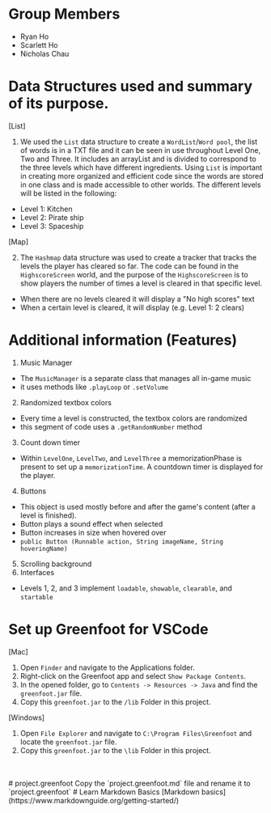 
# Group Members
- Ryan Ho 
- Scarlett Ho 
- Nicholas Chau

# Data Structures used and summary of its purpose.

[List]

1. We used the `List` data structure to create a `WordList`/`Word pool`, the list of words is in a TXT file and it can be seen in use throughout Level One, Two and Three. It includes an arrayList and is divided to correspond to the three levels which have different ingredients. Using `List` is important in creating more organized and efficient code since the words are stored in one class and is made accessible to other worlds. The different levels will be listed in the following: 
- Level 1: Kitchen
- Level 2: Pirate ship
- Level 3: Spaceship

[Map]

2. The `Hashmap` data structure was used to create a tracker that tracks the levels the player has cleared so far. The code can be found in the `HighscoreScreen` world, and the purpose of the `HighscoreScreen` is to show players the number of times a level is cleared in that specific level. 
- When there are no levels cleared it will display a "No high scores" text
- When a certain level is cleared, it will display (e.g. Level 1: 2 clears)

# Additional information (Features)
1. Music Manager 
- The `MusicManager` is a separate class that manages all in-game music
- it uses methods like `.playLoop` or `.setVolume`
2. Randomized textbox colors
- Every time a level is constructed, the textbox colors are randomized
- this segment of code uses a `.getRandomNumber` method
3. Count down timer
- Within `LevelOne`, `LevelTwo`, and `LevelThree` a memorizationPhase is present to set up a `memorizationTime`. A countdown timer is displayed for the player.
4. Buttons
- This object is used mostly before and after the game's content (after a level is finished).
- Button plays a sound effect when selected
- Button increases in size when hovered over
- `public Button (Runnable action, String imageName, String hoveringName)`
5. Scrolling background
6. Interfaces
- Levels 1, 2, and 3 implement `loadable`, `showable`, `clearable`, and `startable`




# Set up Greenfoot for VSCode

[Mac]
1. Open `Finder` and navigate to the Applications folder.
2. Right-click on the Greenfoot app and select `Show Package Contents`.
3. In the opened folder, go to `Contents -> Resources -> Java` and find the `greenfoot.jar` file.
4. Copy this `greenfoot.jar` to the `/lib` Folder in this project.

[Windows]
1. Open `File Explorer` and navigate to `C:\Program Files\Greenfoot` and locate the `greenfoot.jar` file.
2. Copy this `greenfoot.jar` to the `\lib` Folder in this project.

<br>
<br>
# project.greenfoot
Copy the `project.greenfoot.md` file and rename it to `project.greenfoot`
# Learn Markdown Basics
[Markdown basics](https://www.markdownguide.org/getting-started/)
